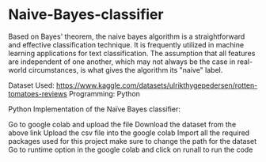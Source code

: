 # Naive-Bayes-classifier

Based on Bayes' theorem, the naive bayes algorithm is a straightforward and effective classification technique. It is frequently utilized in machine learning applications for text classification. The assumption that all features are independent of one another, which may not always be the case in real-world circumstances, is what gives the algorithm its "naive" label. 

Dataset Used: https://www.kaggle.com/datasets/ulrikthygepedersen/rotten-tomatoes-reviews 
Programming: Python 

Python Implementation of the Naïve Bayes classifier:

Go to google colab and upload the file
Download the dataset from the above link
Upload the csv file into the google colab
Import all the required packages used for this project
make sure to change the path for the dataset
Go to runtime option in the google colab and click on runall to run the code
